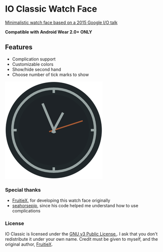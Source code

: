 # IO Classic Watch Face

[Minimalistic watch face based on a 2015 Google I/O talk](http://i.imgur.com/ELY80tT.png)

**Compatible with Android Wear 2.0+ ONLY**

## Features
  - Complication support
  - Customizable colors
  - Show/hide second hand
  - Choose number of tick marks to show

![Screenshot](watchface_screenshot.png)

### Special thanks
- [FruitieX](https://github.com/FruitieX/iowatch), for developing this watch face originally
- [seahorsepip](https://github.com/seahorsepip/LineWatchFace), since his code helped me understand how to use complications

### License
IO Classic is licensed under the [GNU v3 Public License.](LICENSE). I ask that you don't redistribute it under your own name.
Credit must be given to myself, and the original author, [FruitieX](https://github.com/FruitieX/iowatch).
